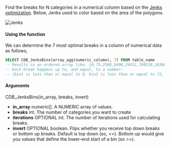 Find the breaks for N categories in a numerical column based on the [Jenks optimization](http://en.wikipedia.org/wiki/Jenks_natural_breaks_optimization). Below, Jenks used to color based on the area of the polygons.

![Jenks](https://f.cloud.github.com/assets/370259/140093/b64a9382-7210-11e2-81a4-c65cce3c885e.png)

#### Using the function

We can determine the 7 most optimal breaks in a column of numerical data as follows, 

```sql
SELECT CDB_JenksBins(array_agg(numeric_column), 7) FROM table_name
-- Results in an ordered array like, {0,73,2568,9408,29411,768230,1638094}
-- Each break happens up to, and equal, to a number: 
-- (bin1 is less than or equal to 0, bin2 is less than or equal to 73, etc.)
```

#### Arguments

CDB_JenksBins(in_array, breaks, invert)

* **in_array** numeric[]. A NUMERIC array of values.
* **breaks** int. The number of categories you want to create
* **iterations** OPTIONAL int. The number of iterations used for calculating breaks.
* **invert** OPTIONAL boolean. Flips whether you receive top down breaks or bottom up breaks. Default is top down (so, <=). Bottom up would give you values that define the lower-end start of a bin (so >=).